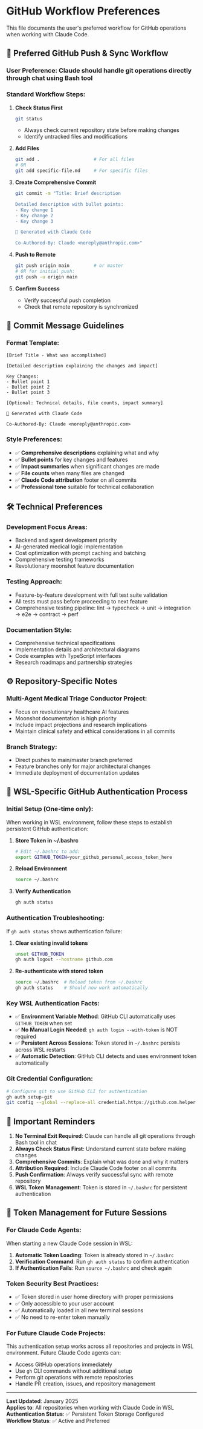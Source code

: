 # GitHub Workflow Preferences

This file documents the user's preferred workflow for GitHub operations when working with Claude Code.

## 🔄 **Preferred GitHub Push & Sync Workflow**

### **User Preference**: Claude should handle git operations directly through chat using Bash tool

### **Standard Workflow Steps:**

1. **Check Status First**
   ```bash
   git status
   ```
   - Always check current repository state before making changes
   - Identify untracked files and modifications

2. **Add Files**
   ```bash
   git add .                    # For all files
   # OR
   git add specific-file.md     # For specific files
   ```

3. **Create Comprehensive Commit**
   ```bash
   git commit -m "Title: Brief description

   Detailed description with bullet points:
   - Key change 1
   - Key change 2 
   - Key change 3

   🤖 Generated with Claude Code

   Co-Authored-By: Claude <noreply@anthropic.com>"
   ```

4. **Push to Remote**
   ```bash
   git push origin main         # or master
   # OR for initial push:
   git push -u origin main
   ```

5. **Confirm Success**
   - Verify successful push completion
   - Check that remote repository is synchronized

## 📝 **Commit Message Guidelines**

### **Format Template:**
```
[Brief Title - What was accomplished]

[Detailed description explaining the changes and impact]

Key Changes:
- Bullet point 1
- Bullet point 2
- Bullet point 3

[Optional: Technical details, file counts, impact summary]

🤖 Generated with Claude Code

Co-Authored-By: Claude <noreply@anthropic.com>
```

### **Style Preferences:**
- ✅ **Comprehensive descriptions** explaining what and why
- ✅ **Bullet points** for key changes and features
- ✅ **Impact summaries** when significant changes are made
- ✅ **File counts** when many files are changed
- ✅ **Claude Code attribution** footer on all commits
- ✅ **Professional tone** suitable for technical collaboration

## 🛠️ **Technical Preferences**

### **Development Focus Areas:**
- Backend and agent development priority
- AI-generated medical logic implementation
- Cost optimization with prompt caching and batching
- Comprehensive testing frameworks
- Revolutionary moonshot feature documentation

### **Testing Approach:**
- Feature-by-feature development with full test suite validation
- All tests must pass before proceeding to next feature
- Comprehensive testing pipeline: lint → typecheck → unit → integration → e2e → contract → perf

### **Documentation Style:**
- Comprehensive technical specifications
- Implementation details and architectural diagrams
- Code examples with TypeScript interfaces
- Research roadmaps and partnership strategies

## ⚙️ **Repository-Specific Notes**

### **Multi-Agent Medical Triage Conductor Project:**
- Focus on revolutionary healthcare AI features
- Moonshot documentation is high priority
- Include impact projections and research implications
- Maintain clinical safety and ethical considerations in all commits

### **Branch Strategy:**
- Direct pushes to main/master branch preferred
- Feature branches only for major architectural changes
- Immediate deployment of documentation updates

## 🔐 **WSL-Specific GitHub Authentication Process**

### **Initial Setup (One-time only):**
When working in WSL environment, follow these steps to establish persistent GitHub authentication:

1. **Store Token in ~/.bashrc**
   ```bash
   # Edit ~/.bashrc to add:
   export GITHUB_TOKEN=your_github_personal_access_token_here
   ```

2. **Reload Environment**
   ```bash
   source ~/.bashrc
   ```

3. **Verify Authentication**
   ```bash
   gh auth status
   ```

### **Authentication Troubleshooting:**
If `gh auth status` shows authentication failure:

1. **Clear existing invalid tokens**
   ```bash
   unset GITHUB_TOKEN
   gh auth logout --hostname github.com
   ```

2. **Re-authenticate with stored token**
   ```bash
   source ~/.bashrc  # Reload token from ~/.bashrc
   gh auth status    # Should now work automatically
   ```

### **Key WSL Authentication Facts:**
- ✅ **Environment Variable Method**: GitHub CLI automatically uses `GITHUB_TOKEN` when set
- ✅ **No Manual Login Needed**: `gh auth login --with-token` is NOT required
- ✅ **Persistent Across Sessions**: Token stored in `~/.bashrc` persists across WSL restarts
- ✅ **Automatic Detection**: GitHub CLI detects and uses environment token automatically

### **Git Credential Configuration:**
```bash
# Configure git to use GitHub CLI for authentication
gh auth setup-git
git config --global --replace-all credential.https://github.com.helper '!gh auth git-credential'
```

## 🚨 **Important Reminders**

1. **No Terminal Exit Required**: Claude can handle all git operations through Bash tool in chat
2. **Always Check Status First**: Understand current state before making changes
3. **Comprehensive Commits**: Explain what was done and why it matters
4. **Attribution Required**: Include Claude Code footer on all commits
5. **Push Confirmation**: Always verify successful sync with remote repository
6. **WSL Token Management**: Token is stored in `~/.bashrc` for persistent authentication

## 🔑 **Token Management for Future Sessions**

### **For Claude Code Agents:**
When starting a new Claude Code session in WSL:

1. **Automatic Token Loading**: Token is already stored in `~/.bashrc`
2. **Verification Command**: Run `gh auth status` to confirm authentication
3. **If Authentication Fails**: Run `source ~/.bashrc` and check again

### **Token Security Best Practices:**
- ✅ Token stored in user home directory with proper permissions
- ✅ Only accessible to your user account
- ✅ Automatically loaded in all new terminal sessions
- ✅ No need to re-enter token manually

### **For Future Claude Code Projects:**
This authentication setup works across all repositories and projects in WSL environment. Future Claude Code agents can:
- Access GitHub operations immediately
- Use `gh` CLI commands without additional setup
- Perform git operations with remote repositories
- Handle PR creation, issues, and repository management

---

**Last Updated**: January 2025  
**Applies to**: All repositories when working with Claude Code in WSL  
**Authentication Status**: ✅ Persistent Token Storage Configured  
**Workflow Status**: ✅ Active and Preferred